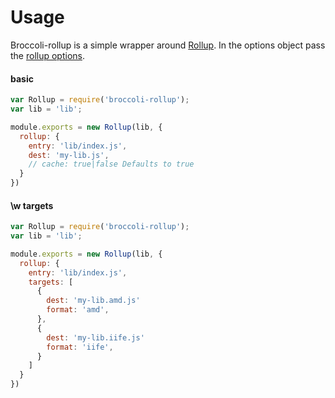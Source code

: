 # Usage

Broccoli-rollup is a simple wrapper around [Rollup](https://github.com/rollup/rollup). In the options object pass the [rollup options](https://github.com/rollup/rollup/wiki/JavaScript-API#rolluprollup-options-).

#### basic

```js
var Rollup = require('broccoli-rollup');
var lib = 'lib';

module.exports = new Rollup(lib, {
  rollup: {
    entry: 'lib/index.js',
    dest: 'my-lib.js',
    // cache: true|false Defaults to true
  }
})
```

#### \w targets

```js
var Rollup = require('broccoli-rollup');
var lib = 'lib';

module.exports = new Rollup(lib, {
  rollup: {
    entry: 'lib/index.js',
    targets: [
      {
        dest: 'my-lib.amd.js'
        format: 'amd',
      },
      {
        dest: 'my-lib.iife.js'
        format: 'iife',
      }
    ]
  }
})
```
